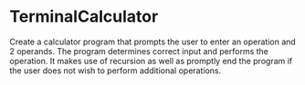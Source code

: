 # TerminalCalculator
Create a calculator program that prompts the user to enter an operation and 2 operands.  The program determines correct input and performs the operation.  It makes use of recursion as well as promptly end the program if the user does not wish to perform additional operations.

